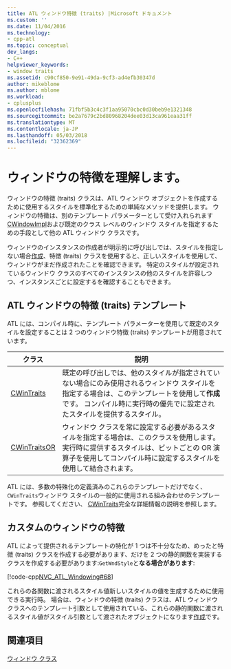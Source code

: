 ```yaml
---
title: ATL ウィンドウ特徴 (traits) |Microsoft ドキュメント
ms.custom: ''
ms.date: 11/04/2016
ms.technology:
- cpp-atl
ms.topic: conceptual
dev_langs:
- C++
helpviewer_keywords:
- window traits
ms.assetid: c90cf850-9e91-49da-9cf3-ad4efb30347d
author: mikeblome
ms.author: mblome
ms.workload:
- cplusplus
ms.openlocfilehash: 71fbf5b3c4c3f1aa95070cbc0d30beb9e1321348
ms.sourcegitcommit: be2a7679c2bd80968204dee03d13ca961eaa31ff
ms.translationtype: MT
ms.contentlocale: ja-JP
ms.lasthandoff: 05/03/2018
ms.locfileid: "32362369"
---
```

# <a name="understanding-window-traits"></a>ウィンドウの特徴を理解します。
ウィンドウの特徴 (traits) クラスは、ATL ウィンドウ オブジェクトを作成するために使用するスタイルを標準化するための単純なメソッドを提供します。 ウィンドウの特徴は、別のテンプレート パラメーターとして受け入れられます[CWindowImpl](../atl/reference/cwindowimpl-class.md)および既定のクラス レベルのウィンドウ スタイルを指定するための手段として他の ATL ウィンドウ クラスです。  
  
 ウィンドウのインスタンスの作成者が明示的に呼び出しでは、スタイルを指定しない場合[作成](../atl/reference/cwindowimpl-class.md#create)、特徴 (traits) クラスを使用すると、正しいスタイルを使用して、ウィンドウがまだ作成されたことを確認できます。 特定のスタイルが設定されているウィンドウ クラスのすべてのインスタンスの他のスタイルを許容しつつ、インスタンスごとに設定するを確認することもできます。  
  
## <a name="atl-window-traits-templates"></a>ATL ウィンドウの特徴 (traits) テンプレート  
 ATL には、コンパイル時に、テンプレート パラメーターを使用して既定のスタイルを設定することは 2 つのウィンドウ特徴 (traits) テンプレートが用意されています。  
  
|クラス|説明|  
|-----------|-----------------|  
|[CWinTraits](../atl/reference/cwintraits-class.md)|既定の呼び出しでは、他のスタイルが指定されていない場合にのみ使用されるウィンドウ スタイルを指定する場合は、このテンプレートを使用して**作成**です。 コンパイル時に実行時の優先でに設定されたスタイルを提供するスタイル。|  
|[CWinTraitsOR](../atl/reference/cwintraitsor-class.md)|ウィンドウ クラスを常に設定する必要があるスタイルを指定する場合は、このクラスを使用します。 実行時に提供するスタイルは、ビットごとの OR 演算子を使用してコンパイル時に設定するスタイルを使用して結合されます。|  
  
 ATL には、多数の特殊化の定義済みのこれらのテンプレートだけでなく、`CWinTraits`ウィンドウ スタイルの一般的に使用される組み合わせのテンプレートです。 参照してください、 [CWinTraits](../atl/reference/cwintraits-class.md)完全な詳細情報の説明を参照します。  
  
## <a name="custom-window-traits"></a>カスタムのウィンドウの特徴  
 ATL によって提供されるテンプレートの特化が 1 つは不十分なため、めったと特徴 (traits) クラスを作成する必要があります、だけを 2 つの静的関数を実装するクラスを作成する必要があります:`GetWndStyle`と**なる場合があります**:  
  
 [!code-cpp[NVC_ATL_Windowing#68](../atl/codesnippet/cpp/understanding-window-traits_1.h)]  
  
 これらの各関数に渡されるスタイル値新しいスタイルの値を生成するために使用できる実行時。 場合は、ウィンドウの特徴 (traits) クラスは、ATL ウィンドウ クラスへのテンプレート引数として使用されている、これらの静的関数に渡されるスタイル値がスタイル引数として渡されたオブジェクトになります[作成](../atl/reference/cwindowimpl-class.md#create)です。  
  
## <a name="see-also"></a>関連項目  
 [ウィンドウ クラス](../atl/atl-window-classes.md)

